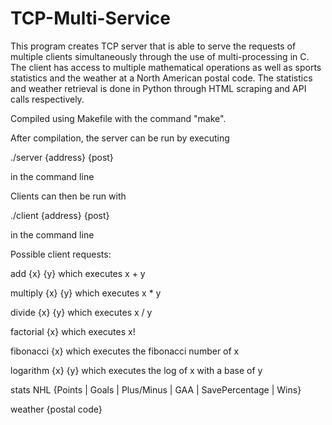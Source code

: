 # TCP-Multi-Service

This program creates TCP server that is able to serve the requests of multiple clients simultaneously through the use of multi-processing in C. The client has access to multiple mathematical operations as well as sports statistics and the weather at a North American postal code. The statistics and weather retrieval is done in Python through HTML scraping and API calls respectively.


Compiled using Makefile with the command "make".

After compilation, the server can be run by executing

./server {address} {post}

in the command line


Clients can then be run with

./client {address} {post}

in the command line



Possible client requests: 

add {x} {y}  which executes x + y

multiply {x} {y} which executes x * y

divide {x} {y} which executes  x / y

factorial {x} which executes x!

fibonacci {x} which executes the fibonacci number of x

logarithm {x} {y} which executes the log of x with a base of y

stats NHL {Points | Goals | Plus/Minus | GAA | SavePercentage | Wins}

weather {postal code}





